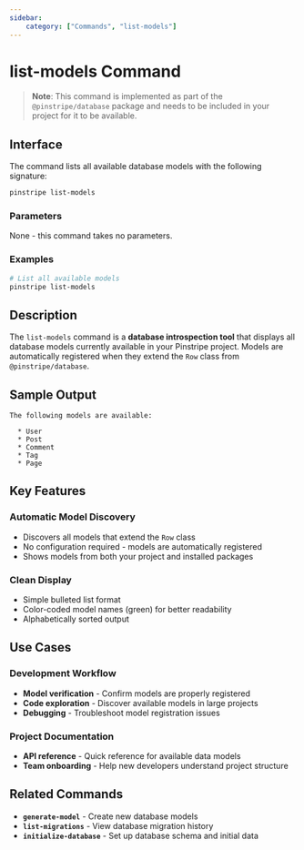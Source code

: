 ```yaml
---
sidebar:
    category: ["Commands", "list-models"]
---
```

# list-models Command

> **Note**: This command is implemented as part of the `@pinstripe/database` package and needs to be included in your project for it to be available.

## Interface

The command lists all available database models with the following signature:

```bash
pinstripe list-models
```

### Parameters

None - this command takes no parameters.

### Examples

```bash
# List all available models
pinstripe list-models
```

## Description

The `list-models` command is a **database introspection tool** that displays all database models currently available in your Pinstripe project. Models are automatically registered when they extend the `Row` class from `@pinstripe/database`.

## Sample Output

```
The following models are available:

  * User
  * Post
  * Comment
  * Tag
  * Page
```

## Key Features

### Automatic Model Discovery
- Discovers all models that extend the `Row` class
- No configuration required - models are automatically registered
- Shows models from both your project and installed packages

### Clean Display
- Simple bulleted list format
- Color-coded model names (green) for better readability
- Alphabetically sorted output

## Use Cases

### Development Workflow
- **Model verification** - Confirm models are properly registered
- **Code exploration** - Discover available models in large projects
- **Debugging** - Troubleshoot model registration issues

### Project Documentation
- **API reference** - Quick reference for available data models
- **Team onboarding** - Help new developers understand project structure

## Related Commands

- **`generate-model`** - Create new database models
- **`list-migrations`** - View database migration history
- **`initialize-database`** - Set up database schema and initial data